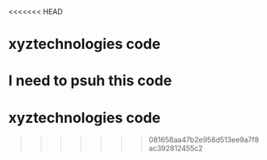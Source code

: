 <<<<<<< HEAD
# xyztechnologies code
I need to psuh this code
=======
# xyztechnologies code
>>>>>>> 081658aa47b2e958d513ee9a7f8ac392812455c2

